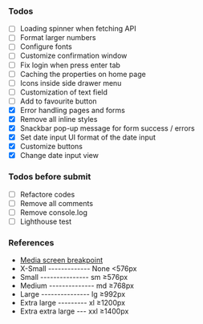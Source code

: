 ### Todos

- [ ] Loading spinner when fetching API
- [ ] Format larger numbers
- [ ] Configure fonts
- [ ] Customize confirmation window
- [ ] Fix login when press enter tab
- [ ] Caching the properties on home page
- [ ] Icons inside side drawer menu
- [ ] Customization of text field
- [ ] Add to favourite button
- [x] Error handling pages and forms
- [x] Remove all inline styles
- [x] Snackbar pop-up message for form success / errors
- [x] Set date input UI format of the date input
- [x] Customize buttons
- [x] Change date input view

### Todos before submit

- [ ] Refactore codes
- [ ] Remove all comments
- [ ] Remove console.log
- [ ] Lighthouse test

### References

- [Media screen breakpoint](https://getbootstrap.com/docs/5.0/layout/breakpoints/)
- X-Small ------------- None <576px
- Small --------------- sm ≥576px
- Medium -------------- md ≥768px
- Large --------------- lg ≥992px
- Extra large --------- xl ≥1200px
- Extra extra large --- xxl ≥1400px
